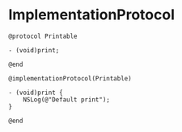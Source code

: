 # ImplementationProtocol

	@protocol Printable

	- (void)print;

	@end

	@implementationProtocol(Printable)

	- (void)print {
    	NSLog(@"Default print");
	}

	@end